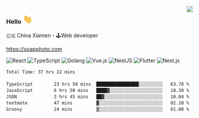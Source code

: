 <img align="right" src="https://github-readme-stats.vercel.app/api?username=yiiu&show_icons=false&bg_color=30,e96443,904e95&title_color=fff&text_color=fff" />

### Hello <img src="https://raw.githubusercontent.com/ABSphreak/ABSphreak/master/gifs/Hi.gif" width="26px" />
 
🇨🇳 China Xiamen・🕹Web developer

https://soapphoto.com

<p align="left"><img src="https://cdn.svgporn.com/logos/react.svg" alt="React" width="32" height="32"/> <img src="https://cdn.svgporn.com/logos/typescript-icon.svg" alt="TypeScript" width="32" height="32"/> <img src="https://cdn.svgporn.com/logos/gopher.svg" alt="Golang" width="32" height="32"/> <img src="https://cdn.svgporn.com/logos/vue.svg" alt="Vue.js" width="32" height="32"/> <img src="https://cdn.svgporn.com/logos/nestjs.svg" alt="NestJS" width="32" height="32"/> <img src="https://cdn.svgporn.com/logos/flutter.svg" alt="Flutter" width="32" height="32"/> <img src="https://cdn.svgporn.com/logos/nextjs-icon.svg" alt="Next.js" width="32" height="32"/></p>


<!--START_SECTION:waka-->

```txt
Total Time: 37 hrs 22 mins

TypeScript        23 hrs 50 mins  ████████████████░░░░░░░░░   63.78 %
JavaScript        6 hrs 50 mins   ████▓░░░░░░░░░░░░░░░░░░░░   18.30 %
JSON              3 hrs 45 mins   ██▓░░░░░░░░░░░░░░░░░░░░░░   10.04 %
textmate          47 mins         ▓░░░░░░░░░░░░░░░░░░░░░░░░   02.10 %
Groovy            24 mins         ▒░░░░░░░░░░░░░░░░░░░░░░░░   01.08 %
```

<!--END_SECTION:waka-->
